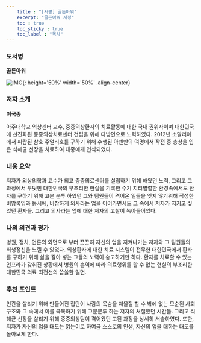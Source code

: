 ```yaml
---
    title : "[서평] 골든아워"
    excerpt: "골든아워 서평"
    toc : true
    toc_sticky : true
    toc_label : "목차"
---
```

### 도서명

**골든아워**

![IMG](https://drive.google.com/uc?id=1S5WgMkThpzCQdKbMYCin0_vA5UkWDGEv){: height='50%' width='50%' .align-center}

### 저자 소개

**이국종**

아주대학교 외상센터 교수, 중증외상환자의 치료활동에 대한 국내 권위자이며 대한민국에 선진화된 중증외상치료센터 건립을 위해 다방면으로 노력하였다.
2012년 소말리아에서 피랍된 삼호 주얼리호를 구하기 위해 수행된 아덴만의 여명에서 작전 중 총상을 입은 석해균 선장을 치료하여 대중에게 인식되었다.

### 내용 요약

저자가 외상의학과 교수가 되고 중증의료센터를 설립하기 위해 해왔던 노력, 그리고 그 과정에서 부딧힌 대한민국의 부조리한 현실을 기록한 수기
지리멸렬한 환경속에서도 환자를 구하기 위해 고분 분투 하였던 그와 팀원들이 격어온 일들을 잊지 않기위해 작성한 비망록임과 동시에, 비참하게 의사라는 업을 이어가면서도 그 속에서
저자가 지키고 싶었던 환자들. 그리고 의사라는 업에 대한 저자의 고찰이 녹아들어있다.

### 나의 의견과 평가
병원, 정치, 언론의 외면으로 부터 꿋꿋히 자신의 업을 지켜나가는 저자와 그 팀원들의 희생정신을 느낄 수 있었다.
외상환자에 대한 치료 시스템이 전무한 대한민국에서 환자를 구하기 위해 삶을 갈아 넣는 그들의 노력이 숭고하기만 하다.
환자를 치료할 수 있는 인프라가 갖춰진 상황에서 병원의 손익에 따라 의료행위를 할 수 없는 현실의 부조리한 대한민국 의료 최전선의 씁쓸한 일면.
	
### 추천 포인트
인간을 살리기 위해 만들어진 집단이 사람의 목숨을 저울질 할 수 밖에 없는 모순된 사회 구조와 그 속에서 이를 극복하기 위해 고분분투 하는 저자의 처절했던 시간들. 그리고 석해균 선장을 살리기 위해 중증외상팀이 격어왔던 고된 과정을 상세히 서술하였다.
또한, 저자가 자신의 업을 태도는 읽는이로 하여금 스스로의 인생, 자신의 업을 대하는 태도를 돌아보게 한다.